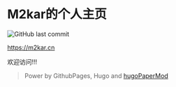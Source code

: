 M2kar的个人主页
=======
![GitHub last commit](https://img.shields.io/github/last-commit/m2kar/m2kar.github.io)

https://m2kar.cn

欢迎访问!!!

> Power by GithubPages, Hugo and [hugoPaperMod](https://github.com/adityatelange/hugo-PaperMod)

